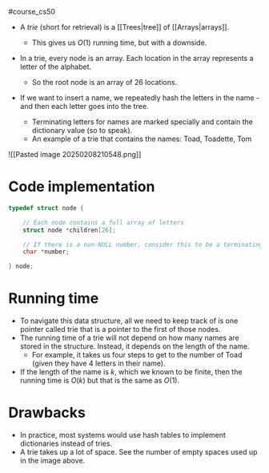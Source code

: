 #course_cs50 

- A *trie* (short for retrieval) is a [[Trees|tree]] of [[Arrays|arrays]].
    - This gives us $O(1)$ running time, but with a downside.

- In a trie, every node is an array. Each location in the array represents a letter of the alphabet.
    - So the root node is an array of 26 locations.

- If we want to insert a name, we repeatedly hash the letters in the name - and then each letter goes into the tree.
    - Terminating letters for names are marked specially and contain the dictionary value (so to speak).
    - An example of a trie that contains the names: Toad, Toadette, Tom

![[Pasted image 20250208210548.png]]

# Code implementation

```C
typedef struct node {

    // Each node contains a full array of letters
    struct node *children[26];

    // If there is a non-NULL number, consider this to be a terminating node
    char *number;

} node;
```

# Running time

- To navigate this data structure, all we need to keep track of is one pointer called trie that is a pointer to the first of those nodes.
- The running time of a trie will not depend on how many names are stored in the structure. Instead, it depends on the length of the name.
    - For example, it takes us four steps to get to the number of Toad (given they have 4 letters in their name).
- If the length of the name is $k$, which we known to be finite, then the running time is $O(k)$ but that is the same as $O(1)$.

# Drawbacks

- In practice, most systems would use hash tables to implement dictionaries instead of tries.
- A trie takes up a lot of space. See the number of empty spaces used up in the image above.